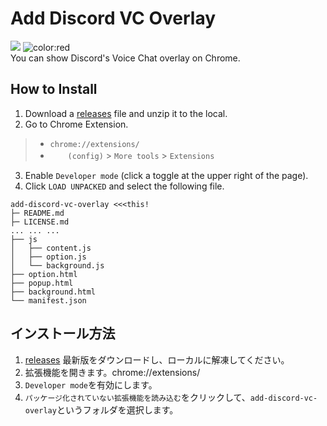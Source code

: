 # Add Discord VC Overlay
![](https://img.shields.io/github/v/release/rta-technology/add-discord-vc-overlay?include_prereleases) ![color:red](https://img.shields.io/github/downloads/rta-technology/add-discord-vc-overlay/total)   
You can show Discord's Voice Chat overlay on Chrome.

## How to Install
1. Download a [releases](https://github.com/RTa-technology/add-discord-vc-overlay/releases//) file and unzip it to the local.
2. Go to Chrome Extension.
> * `chrome://extensions/`
> * 　　`(config)` > `More tools` > `Extensions`
3. Enable `Developer mode` (click a toggle at the upper right of the page).
4. Click `LOAD UNPACKED` and select the following file.
```
add-discord-vc-overlay <<<this!
├─ README.md
├─ LICENSE.md
... ... ...
├── js
│   ├── content.js
│   ├── option.js
│   └── background.js
├── option.html
├── popup.html
├── background.html
└── manifest.json
```

## インストール方法
1. [releases](https://github.com/RTa-technology/add-discord-vc-overlay/releases/) 最新版をダウンロードし、ローカルに解凍してください。
2. 拡張機能を開きます。chrome://extensions/
3. `Developer mode`を有効にします。
4. `パッケージ化されていない拡張機能を読み込む`をクリックして、`add-discord-vc-overlay`というフォルダを選択します。
